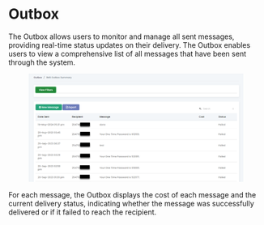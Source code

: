 # Outbox

The Outbox allows users to monitor and manage all sent messages, providing real-time status updates on their delivery. The Outbox enables users to view a comprehensive list of all messages that have been sent through the system.

<figure><img src="../.gitbook/assets/outbox.png" alt=""><figcaption></figcaption></figure>

For each message, the Outbox displays the cost of each message and the current delivery status, indicating whether the message was successfully delivered or if it failed to reach the recipient.
